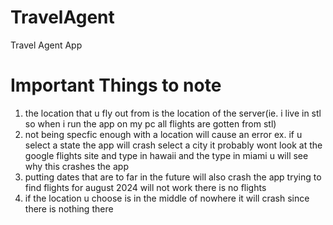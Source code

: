 # TravelAgent
Travel Agent App
# Important Things to note
1. the location that u fly out from is the location of the server(ie. i live in stl so when i run the app on my pc all flights are gotten from stl)
2. not being specfic enough with a location will cause an error ex. if u select a state the app will crash select a city it probably wont look at the google flights site and type in hawaii and the type in miami u will see why this crashes the app
3. putting dates that are to far in the future will also crash the app trying to find flights for august 2024 will not work there is no flights
4. if the location u choose is in the middle of nowhere it will crash since there is nothing there
